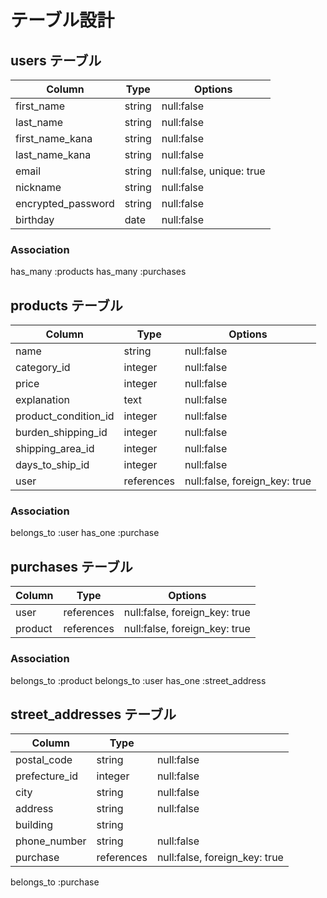 # テーブル設計

## users テーブル
|Column              |Type         |Options                    |
|--------------------|-------------|---------------------------|
|first_name          |string       |null:false                 |
|last_name           |string       |null:false                 |
|first_name_kana     |string       |null:false                 |
|last_name_kana      |string       |null:false                 |
|email               |string       |null:false, unique: true   |
|nickname            |string       |null:false                 |
|encrypted_password  |string       |null:false                 |
|birthday            |date         |null:false                 |

### Association
has_many :products
has_many :purchases


## products テーブル
|Column               |Type            |Options                          |
|---------------------|----------------|---------------------------------|
|name                 |string          |null:false                       |
|category_id          |integer         |null:false                       |
|price                |integer         |null:false                       |
|explanation          |text            |null:false                       |
|product_condition_id |integer         |null:false                       |
|burden_shipping_id   |integer         |null:false                       |
|shipping_area_id     |integer         |null:false                       |
|days_to_ship_id      |integer         |null:false                       |
|user                 |references      |null:false, foreign_key: true    |

### Association
belongs_to :user
has_one :purchase

## purchases テーブル
|Column               |Type            |Options                             |
|---------------------|----------------|------------------------------------|
|user                 |references      |null:false, foreign_key: true       |
|product              |references      |null:false, foreign_key: true       |

### Association
belongs_to :product
belongs_to :user
has_one :street_address

## street_addresses テーブル
|Column               |Type            |                              |
|---------------------|----------------|------------------------------|
|postal_code          |string         |null:false                    |
|prefecture_id        |integer         |null:false                    |
|city                 |string          |null:false                    |
|address              |string          |null:false                    |
|building             |string          |                              |
|phone_number         |string        |null:false                    |
|purchase             |references      |null:false, foreign_key: true |

belongs_to :purchase
